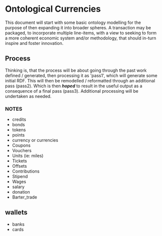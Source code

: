 # Ontological Currencies


This document will start with some basic ontology modelling for the purpose of then expanding it into broader spheres.  A transaction may be packaged, to incorporate multiple line-items, with a view to seeking to form a more coherent economic system and/or methodology, that should in-turn inspire and foster innovation.   

## Process
Thinking is, that the process will be about going through the past work defined / generated, then processing it as 'pass1', which will generate some initial RDF.  This will then be remodelled / reformatted through an additional pass (pass2).  Which is then ***hoped*** to result in the useful output as a consequence of a final pass (pass3). Additional processing will be undertaken as needed.


### NOTES
- credits
- bonds
- tokens
- points
- currency or currencies
- Coupons
- Vouchers
- Units (ie: miles)
- Tickets
- Offsets
- Contributions
- Stipend
- Wages
- salary
- donation
- Barter_trade


## wallets
- banks
- cards
